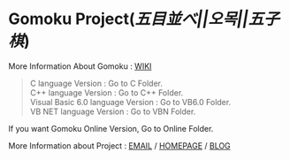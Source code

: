 # Gomoku Project(*五目並べ||오목||五子棋*)
More Information About Gomoku : [WIKI ](https://en.wikipedia.org/wiki/Gomoku)

> C language Version : Go to C Folder.<br>
> C++ language Version : Go to C++ Folder.<br>
> Visual Basic 6.0 language Version : Go to VB6.0 Folder.<br>
> VB NET language Version : Go to VBN Folder.<br>

If you want Gomoku Online Version, Go to Online Folder.

More Information about Project : [EMAIL](<gnyontu39@gmail.com>) / [HOMEPAGE](http://duration.digimoon.net) / [BLOG](http://sotaneum.tistory.com/)